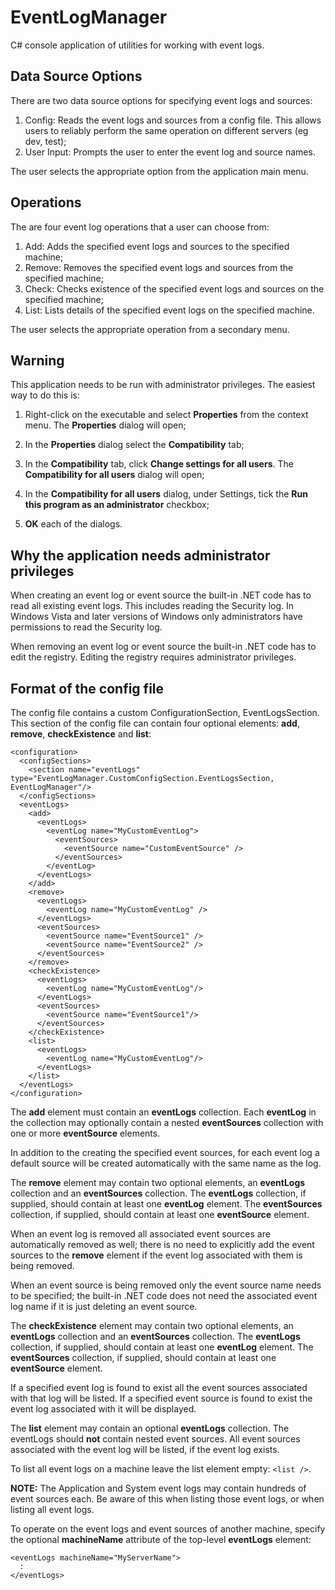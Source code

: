 EventLogManager
===============

C# console application of utilities for working with event logs.

Data Source Options
-------------------
There are two data source options for specifying event logs and sources:

1. Config: Reads the event logs and sources from a config file.  This allows users to reliably 
perform the same operation on different servers (eg dev, test);
2. User Input: Prompts the user to enter the event log and source names.

The user selects the appropriate option from the application main menu.

Operations
----------
The are four event log operations that a user can choose from:

1. Add: Adds the specified event logs and sources to the specified machine;
2. Remove: Removes the specified event logs and sources from the specified machine;
3. Check: Checks existence of the specified event logs and sources on the specified machine;
4. List: Lists details of the specified event logs on the specified machine.

The user selects the appropriate operation from a secondary menu.

Warning
-------
This application needs to be run with administrator privileges.  The easiest way to do this is:

1. Right-click on the executable and select **Properties** from the context menu.  The **Properties** dialog will open;

2. In the **Properties** dialog select the **Compatibility** tab;

3. In the **Compatibility** tab, click **Change settings for all users**.  The **Compatibility for all users** dialog will open;

4. In the **Compatibility for all users** dialog, under Settings, tick the **Run this program as an administrator** checkbox;

5. **OK** each of the dialogs.

Why the application needs administrator privileges
--------------------------------------------------
When creating an event log or event source the built-in .NET code has to read all existing event logs.  This includes reading the Security log.  In Windows Vista and later versions of Windows only administrators have permissions to read the Security log.

When removing an event log or event source the built-in .NET code has to edit the registry.  Editing the registry requires administrator privileges.

Format of the config file
-------------------------
The config file contains a custom ConfigurationSection, EventLogsSection.  This section of the config file can contain four optional elements: **add**, **remove**, **checkExistence** and **list**:

    <configuration>
      <configSections>
        <section name="eventLogs" type="EventLogManager.CustomConfigSection.EventLogsSection, EventLogManager"/>
      </configSections> 
      <eventLogs>
        <add>
          <eventLogs>
            <eventLog name="MyCustomEventLog">
              <eventSources>
                <eventSource name="CustomEventSource" />
              </eventSources>
            </eventLog>
          </eventLogs>
        </add>
        <remove>
          <eventLogs>
            <eventLog name="MyCustomEventLog" />
          </eventLogs>
          <eventSources>
            <eventSource name="EventSource1" />
            <eventSource name="EventSource2" />
          </eventSources>
        </remove>
        <checkExistence>
          <eventLogs>
            <eventLog name="MyCustomEventLog"/>
          </eventLogs>
          <eventSources>
            <eventSource name="EventSource1"/>
          </eventSources>
        </checkExistence>
        <list>
          <eventLogs>
            <eventLog name="MyCustomEventLog"/>
          </eventLogs>
        </list>
      </eventLogs>  
    </configuration>

The **add** element must contain an **eventLogs** collection.  Each **eventLog** in the collection may optionally contain a nested **eventSources** collection with one or more **eventSource** elements.  

In addition to the creating the specified event sources, for each event log a default source will be created automatically with the same name as the log. 

The **remove** element may contain two optional elements, an **eventLogs** collection and an **eventSources** collection.  The **eventLogs** collection, if supplied, should contain at least one **eventLog** element.  The **eventSources** collection, if supplied, should contain at least one **eventSource** element.

When an event log is removed all associated event sources are automatically removed as well; there is no need to explicitly add the event sources to the **remove** element if the event log associated with them is being removed.  

When an event source is being removed only the event source name needs to be specified; the built-in .NET code does not need the associated event log name if it is just deleting an event source.

The **checkExistence** element may contain two optional elements, an **eventLogs** collection and an **eventSources** collection.  The **eventLogs** collection, if supplied, should contain at least one **eventLog** element.  The **eventSources** collection, if supplied, should contain at least one **eventSource** element.

If a specified event log is found to exist all the event sources associated with that log will be listed.  If a specified event source is found to exist the event log associated with it will be displayed.

The **list** element may contain an optional **eventLogs** collection.  The eventLogs should **not** contain nested event sources.  All event sources associated with the event log will be listed, if the event log exists.  

To list all event logs on a machine leave the list element empty: `<list />`.  

**NOTE:** The Application and System event logs may contain hundreds of event sources each.  Be aware of this when listing those event logs, or when listing all event logs.

To operate on the event logs and event sources of another machine, specify the optional **machineName** attribute of the top-level **eventLogs** element:

    <eventLogs machineName="MyServerName">
      :
    </eventLogs>
